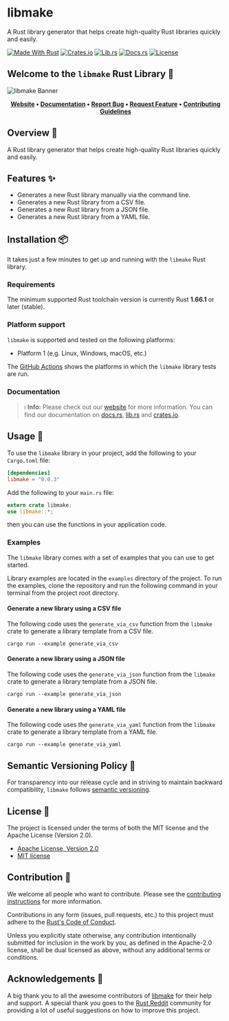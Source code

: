 # libmake

A Rust library generator that helps create high-quality Rust libraries quickly and easily.

[![Made With Rust][made-with-rust-badge]][5]
[![Crates.io][crates-badge]][7]
[![Lib.rs][libs-badge]][9]
[![Docs.rs][docs-badge]][8]
[![License][license-badge]][2]

## Welcome to the `libmake` Rust Library 👋

![libmake Banner][banner]

<!-- markdownlint-disable MD033 -->
<center>

**[Website][0]
• [Documentation][8]
• [Report Bug][3]
• [Request Feature][3]
• [Contributing Guidelines][4]**

</center>

<!-- markdownlint-enable MD033 -->

## Overview 📖

A Rust library generator that helps create high-quality Rust libraries quickly and easily.

## Features ✨

- Generates a new Rust library manually via the command line.
- Generates a new Rust library from a CSV file.
- Generates a new Rust library from a JSON file.
- Generates a new Rust library from a YAML file.

## Installation 📦

It takes just a few minutes to get up and running with the `libmake` Rust
library.

### Requirements

The minimum supported Rust toolchain version is currently Rust
**1.66.1** or later (stable).

### Platform support

`libmake` is supported and tested on the following platforms:

- Platform 1 (e,g. Linux, Windows, macOS, etc.)

The [GitHub Actions][10] shows the platforms in which the `libmake`
library tests are run.

### Documentation

> ℹ️ **Info:** Please check out our [website][0] for more information.
You can find our documentation on [docs.rs][8], [lib.rs][9] and
[crates.io][7].

## Usage 📖

To use the `libmake` library in your project, add the following to your
`Cargo.toml` file:

```toml
[dependencies]
libmake = "0.0.3"
```

Add the following to your `main.rs` file:

```rust
extern crate libmake;
use libmake::*;
```

then you can use the functions in your application code.

### Examples

The `libmake` library comes with a set of examples that you can use to
get started.

Library examples are located in the `examples` directory of the project.
To run the examples, clone the repository and run the following command
in your terminal from the project root directory.

#### Generate a new library using a CSV file

The following code uses the `generate_via_csv` function from the
`libmake` crate to generate a library template from a CSV file.

```shell
cargo run --example generate_via_csv
```

#### Generate a new library using a JSON file

The following code uses the `generate_via_json` function from the
`libmake` crate to generate a library template from a JSON file.

```shell
cargo run --example generate_via_json
```

#### Generate a new library using a YAML file

The following code uses the `generate_via_yaml` function from the
`libmake` crate to generate a library template from a YAML file.

```shell
cargo run --example generate_via_yaml
```

## Semantic Versioning Policy 🚥

For transparency into our release cycle and in striving to maintain
backward compatibility, `libmake` follows [semantic versioning][6].

## License 📝

The project is licensed under the terms of both the MIT license and the
Apache License (Version 2.0).

- [Apache License, Version 2.0][1]
- [MIT license][2]

## Contribution 🤝

We welcome all people who want to contribute. Please see the
[contributing instructions][4] for more information.

Contributions in any form (issues, pull requests, etc.) to this project
must adhere to the [Rust's Code of Conduct][11].

Unless you explicitly state otherwise, any contribution intentionally
submitted for inclusion in the work by you, as defined in the
Apache-2.0 license, shall be dual licensed as above, without any
additional terms or conditions.

## Acknowledgements 💙

A big thank you to all the awesome contributors of [libmake][5] for their
help and support. A special thank you goes to the [Rust Reddit][12]
community for providing a lot of useful suggestions on how to improve
this project.

[0]: https://libmake.com
[1]: https://opensource.org/license/apache-2-0/
[2]: http://opensource.org/licenses/MIT
[3]: https://github.com/sebastienrousseau/libmake/issues
[4]: https://github.com/sebastienrousseau/libmake/blob/main/contributing.md
[5]: https://github.com/sebastienrousseau/libmake/graphs/contributors
[6]: http://semver.org/
[7]: https://crates.io/crates/libmake
[8]: https://docs.rs/libmake
[9]: https://lib.rs/crates/libmake
[10]: https://github.com/sebastienrousseau/libmake/actions
[11]: https://www.rust-lang.org/policies/code-of-conduct
[12]: https://www.reddit.com/r/rust/

[banner]: https://raw.githubusercontent.com/sebastienrousseau/vault/main/assets/libmake/logo/logo-libmake.svg "libmake Banner"
[crates-badge]: https://img.shields.io/crates/v/libmake.svg?style=for-the-badge 'Crates.io Badge'
[docs-badge]: https://img.shields.io/docsrs/libmake.svg?style=for-the-badge 'Docs.rs Badge'
[libs-badge]: https://img.shields.io/badge/lib.rs-v0.0.3-orange.svg?style=for-the-badge 'Lib.rs Badge'
[license-badge]: https://img.shields.io/crates/l/libmake.svg?style=for-the-badge 'License Badge'
[made-with-rust-badge]: https://img.shields.io/badge/rust-f04041?style=for-the-badge&labelColor=c0282d&logo=rust 'Made With Rust Badge'
